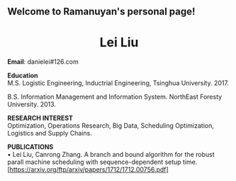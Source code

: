 ## Welcome to Ramanuyan's personal page!
# <center>Lei Liu </center>   

**Email**: danielei#126.com


**Education**   
M.S. Logistic Engineering, Inductrial Engineering, Tsinghua University.   2017.   

B.S. Information Management and Information System. NorthEast Foresty University.  2013.   


**RESEARCH INTEREST**   
Optimization, Operations Research, Big Data, Scheduling Optimization, Logistics and Supply Chains.   

**PUBLICATIONS**    
• Lei Liu, Canrong Zhang. A branch and bound algorithm for the robust parall machine scheduling with sequence-dependent setup time.         [https://arxiv.org/ftp/arxiv/papers/1712/1712.00756.pdf]


